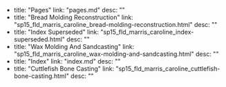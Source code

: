   - title: "Pages"
    link: "pages.md"
    desc: ""
  - title: "Bread Molding Reconstruction"
    link: "sp15_fld_marris_caroline_bread-molding-reconstruction.html"
    desc: ""
  - title: "Index Superseded"
    link: "sp15_fld_marris_caroline_index-superseded.html"
    desc: ""
  - title: "Wax Molding And Sandcasting"
    link: "sp15_fld_marris_caroline_wax-molding-and-sandcasting.html"
    desc: ""
  - title: "Index"
    link: "index.md"
    desc: ""
  - title: "Cuttlefish Bone Casting"
    link: "sp15_fld_marris_caroline_cuttlefish-bone-casting.html"
    desc: ""
